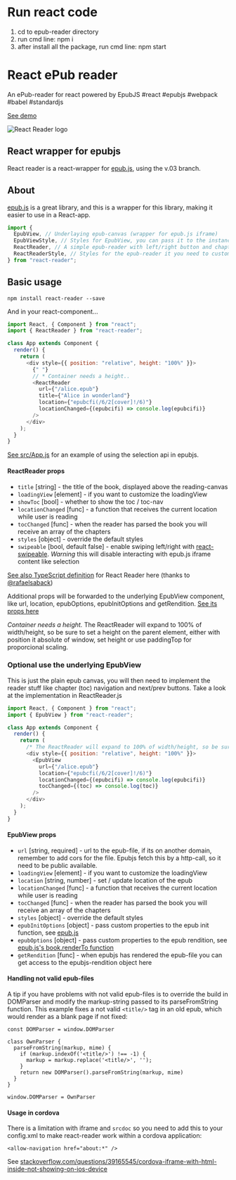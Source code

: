 # Run react code

1. cd to epub-reader directory
2. run cmd line: npm i
3. after install all the package, run cmd line: npm start

# React ePub reader

An ePub-reader for react powered by EpubJS #react #epubjs #webpack #babel #standardjs

[See demo](https://gerhardsletten.github.io/react-reader)

![React Reader logo](https://gerhardsletten.github.io/react-reader/files/react-reader.svg)

## React wrapper for epubjs

React reader is a react-wrapper for [epub.js](https://github.com/futurepress/epub.js), using the v.03 branch.

## About

[epub.js](https://github.com/futurepress/epub.js) is a great library, and this is a wrapper for this library, making it easier to use in a React-app.

```js
import {
  EpubView, // Underlaying epub-canvas (wrapper for epub.js iframe)
  EpubViewStyle, // Styles for EpubView, you can pass it to the instance as a style prop for customize it
  ReactReader, // A simple epub-reader with left/right button and chapter navigation
  ReactReaderStyle, // Styles for the epub-reader it you need to customize it
} from "react-reader";
```

## Basic usage

`npm install react-reader --save`

And in your react-component...

```js
import React, { Component } from "react";
import { ReactReader } from "react-reader";

class App extends Component {
  render() {
    return (
      <div style={{ position: "relative", height: "100%" }}>
        {" "}
        // * Container needs a height..
        <ReactReader
          url={"/alice.epub"}
          title={"Alice in wonderland"}
          location={"epubcfi(/6/2[cover]!/6)"}
          locationChanged={(epubcifi) => console.log(epubcifi)}
        />
      </div>
    );
  }
}
```

[See src/App.js](src/App.js) for an example of using the selection api in epubjs.

#### ReactReader props

- `title` [string] - the title of the book, displayed above the reading-canvas
- `loadingView` [element] - if you want to customize the loadingView
- `showToc` [bool] - whether to show the toc / toc-nav
- `locationChanged` [func] - a function that receives the current location while user is reading
- `tocChanged` [func] - when the reader has parsed the book you will receive an array of the chapters
- `styles` [object] - override the default styles
- `swipeable` [bool, default false] - enable swiping left/right with [react-swipeable](https://github.com/dogfessional/react-swipeable). _Warning_ this will disable interacting with epub.js iframe content like selection

[See also TypeScript definition](types/index.d.ts) for React Reader here (thanks to [@rafaelsaback](#63))

Additional props will be forwarded to the underlying EpubView component, like url, location, epubOptions, epubInitOptions and getRendition. [See its props here](#epubview-props)

_Container needs a height._
The ReactReader will expand to 100% of width/height, so be sure to set a height on the parent element, either with position it absolute of window, set height or use paddingTop for proporcional scaling.

### Optional use the underlying EpubView

This is just the plain epub canvas, you will then need to implement the reader stuff like chapter (toc) navigation and next/prev buttons. Take a look at the implementation in ReactReader.js

```js
import React, { Component } from "react";
import { EpubView } from "react-reader";

class App extends Component {
  render() {
    return (
      /* The ReactReader will expand to 100% of width/height, so be sure to set a height on the parent element, either with position it absolute of window, set height or use paddingTop for proporsjonal scaling */
      <div style={{ position: "relative", height: "100%" }}>
        <EpubView
          url={"/alice.epub"}
          location={"epubcfi(/6/2[cover]!/6)"}
          locationChanged={(epubcifi) => console.log(epubcifi)}
          tocChanged={(toc) => console.log(toc)}
        />
      </div>
    );
  }
}
```

#### EpubView props

- `url` [string, required] - url to the epub-file, if its on another domain, remember to add cors for the file. Epubjs fetch this by a http-call, so it need to be public available.
- `loadingView` [element] - if you want to customize the loadingView
- `location` [string, number] - set / update location of the epub
- `locationChanged` [func] - a function that receives the current location while user is reading
- `tocChanged` [func] - when the reader has parsed the book you will receive an array of the chapters
- `styles` [object] - override the default styles
- `epubInitOptions` [object] - pass custom properties to the epub init function, see [epub.js](http://epubjs.org/documentation/0.3/#epub)
- `epubOptions` [object] - pass custom properties to the epub rendition, see [epub.js's book.renderTo function](http://epubjs.org/documentation/0.3/#bookrenderto)
- `getRendition` [func] - when epubjs has rendered the epub-file you can get access to the epubjs-rendition object here

#### Handling not valid epub-files

A tip if you have problems with not valid epub-files is to override the build in DOMParser and modify the markup-string passed to its parseFromString function. This example fixes a not valid `<title/>` tag in an old epub, which would render as a blank page if not fixed:

```
const DOMParser = window.DOMParser

class OwnParser {
  parseFromString(markup, mime) {
    if (markup.indexOf('<title/>') !== -1) {
      markup = markup.replace('<title/>', '');
    }
    return new DOMParser().parseFromString(markup, mime)
  }
}

window.DOMParser = OwnParser
```

#### Usage in cordova

There is a limitation with iframe and `srcdoc` so you need to add this to your config.xml to make react-reader work within a cordova application:

```
<allow-navigation href="about:*" />
```

See [stackoverflow.com/questions/39165545/cordova-iframe-with-html-inside-not-showing-on-ios-device](https://stackoverflow.com/questions/39165545/cordova-iframe-with-html-inside-not-showing-on-ios-device)
